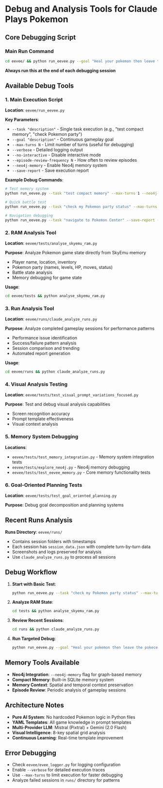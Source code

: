 # Debug and Analysis Tools for Claude Plays Pokemon

## Core Debugging Script

### Main Run Command
```bash
cd eevee/ && python run_eevee.py --goal "Heal your pokemon then leave the pokecenter" --episode-review-frequency 5 --max-turns 20 --no-interactive --verbose
```

**Always run this at the end of each debugging session**

## Available Debug Tools

### 1. Main Execution Script
**Location**: `eevee/run_eevee.py`

**Key Parameters**:
- `--task "description"` - Single task execution (e.g., "test compact memory", "check Pokemon party")
- `--goal "description"` - Continuous gameplay goal
- `--max-turns N` - Limit number of turns (useful for debugging)
- `--verbose` - Detailed logging output
- `--no-interactive` - Disable interactive mode
- `--episode-review-frequency N` - How often to review episodes
- `--neo4j-memory` - Enable Neo4j memory system
- `--save-report` - Save execution report

**Example Debug Commands**:
```bash
# Test memory system
python run_eevee.py --task "test compact memory" --max-turns 1 --neo4j-memory --verbose

# Quick battle test
python run_eevee.py --task "check my Pokemon party status" --max-turns 5 --verbose

# Navigation debugging
python run_eevee.py --task "navigate to Pokemon Center" --save-report --max-turns 10
```

### 2. RAM Analysis Tool
**Location**: `eevee/tests/analyse_skyemu_ram.py`

**Purpose**: Analyze Pokemon game state directly from SkyEmu memory
- Player name, location, inventory
- Pokemon party (names, levels, HP, moves, status)
- Battle state analysis
- Memory debugging for game state

**Usage**:
```bash
cd eevee/tests && python analyse_skyemu_ram.py
```

### 3. Run Analysis Tool
**Location**: `eevee/runs/claude_analyze_runs.py`

**Purpose**: Analyze completed gameplay sessions for performance patterns
- Performance issue identification
- Success/failure pattern analysis
- Session comparison and trending
- Automated report generation

**Usage**:
```bash
cd eevee/runs && python claude_analyze_runs.py
```

### 4. Visual Analysis Testing
**Location**: `eevee/tests/test_visual_prompt_variations_focused.py`

**Purpose**: Test and debug visual analysis capabilities
- Screen recognition accuracy
- Prompt template effectiveness
- Visual context analysis

### 5. Memory System Debugging
**Locations**:
- `eevee/tests/test_memory_integration.py` - Memory system integration tests
- `eevee/tests/explore_neo4j.py` - Neo4j memory debugging
- `eevee/tests/test_eevee_memory.py` - Core memory functionality tests

### 6. Goal-Oriented Planning Tests
**Location**: `eevee/tests/test_goal_oriented_planning.py`

**Purpose**: Debug goal decomposition and planning systems

## Recent Runs Analysis

**Runs Directory**: `eevee/runs/`
- Contains session folders with timestamps
- Each session has `session_data.json` with complete turn-by-turn data
- Screenshots and logs preserved for analysis
- Use `claude_analyze_runs.py` to process all sessions

## Debug Workflow

1. **Start with Basic Test**:
   ```bash
   python run_eevee.py --task "check my Pokemon party status" --max-turns 1 --verbose
   ```

2. **Analyze RAM State**:
   ```bash
   cd tests && python analyse_skyemu_ram.py
   ```

3. **Review Recent Sessions**:
   ```bash
   cd runs && python claude_analyze_runs.py
   ```

4. **Run Targeted Debug**:
   ```bash
   python run_eevee.py --goal "Heal your pokemon then leave the pokecenter" --episode-review-frequency 5 --max-turns 20 --no-interactive --verbose
   ```

## Memory Tools Available

- **Neo4j Integration**: `--neo4j-memory` flag for graph-based memory
- **Compact Memory**: Built-in SQLite memory system
- **Memory Context**: Spatial and temporal context preservation
- **Episode Review**: Periodic analysis of gameplay sessions

## Architecture Notes

- **Pure AI System**: No hardcoded Pokemon logic in Python files
- **YAML Templates**: All game knowledge in prompt templates
- **Multi-Provider LLM**: Mistral (Pixtral) + Gemini (2.0 Flash)
- **Visual Intelligence**: 8-key spatial grid analysis
- **Continuous Learning**: Real-time template improvement

## Error Debugging

- Check `eevee/evee_logger.py` for logging configuration
- Enable `--verbose` for detailed execution traces
- Use `--max-turns` to limit execution for faster debugging
- Analyze failed sessions in `runs/` directory for patterns